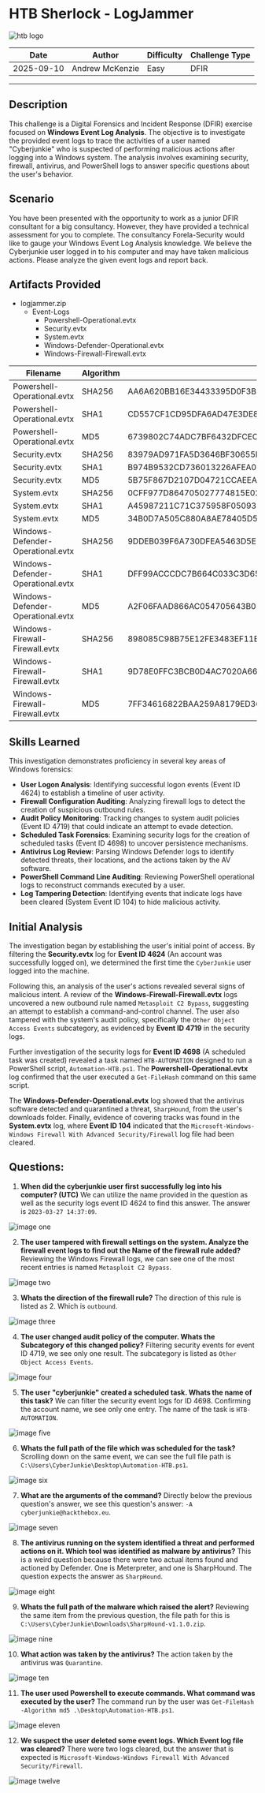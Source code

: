 # HTB Sherlock - LogJammer

![htb logo](./Images/htb_logo.png)

| Date       | Author          | Difficulty | Challenge Type |
| ---------- | --------------- | ---------- | -------------- |
| 2025-09-10 | Andrew McKenzie | Easy       | DFIR           |

---
## Description
This challenge is a Digital Forensics and Incident Response (DFIR) exercise focused on **Windows Event Log Analysis**. The objective is to investigate the provided event logs to trace the activities of a user named "Cyberjunkie" who is suspected of performing malicious actions after logging into a Windows system. The analysis involves examining security, firewall, antivirus, and PowerShell logs to answer specific questions about the user's behavior.
## Scenario
You have been presented with the opportunity to work as a junior DFIR consultant for a big consultancy. However, they have provided a technical assessment for you to complete. The consultancy Forela-Security would like to gauge your Windows Event Log Analysis knowledge. We believe the Cyberjunkie user logged in to his computer and may have taken malicious actions. Please analyze the given event logs and report back.
## Artifacts Provided
- logjammer.zip
	- Event-Logs
		- Powershell-Operational.evtx
		- Security.evtx
		- System.evtx
		- Windows-Defender-Operational.evtx
		- Windows-Firewall-Firewall.evtx

| Filename                          | Algorithm | Hash                                                             |
| --------------------------------- | --------- | ---------------------------------------------------------------- |
| Powershell-Operational.evtx       | SHA256    | AA6A620BB16E34433395D0F3BB6A99F29FEC22414D9796E02090C1106412CA35 |
| Powershell-Operational.evtx       | SHA1      | CD557CF1CD95DFA6AD47E3DE81B60A73213C9D36                         |
| Powershell-Operational.evtx       | MD5       | 6739802C74ADC7BF6432DFCEC853397C                                 |
| Security.evtx                     | SHA256    | 83979AD971FA5D3646BF30655E81F3E4F6D0E31C0BEC694B33C22E5E593162AA |
| Security.evtx                     | SHA1      | B974B9532CD736013226AFEA09440E25C1C5789D                         |
| Security.evtx                     | MD5       | 5B75F867D2107D04721CCAEEA7914CFD                                 |
| System.evtx                       | SHA256    | 0CFF977D864705027774815E0255C99C4E21E9919F663B5F5D4BC52FC651E7F3 |
| System.evtx                       | SHA1      | A45987211C71C375958F0509316A2332829BDA94                         |
| System.evtx                       | MD5       | 34B0D7A505C880A8AE78405D581B2B1A                                 |
| Windows-Defender-Operational.evtx | SHA256    | 9DDEB039F6A730DFEA5463D5EFD5DDF38A6234E3FBA16CD96EE397C5A247971C |
| Windows-Defender-Operational.evtx | SHA1      | DFF99ACCCDC7B664C033C3D655D1E5C686E34CD8                         |
| Windows-Defender-Operational.evtx | MD5       | A2F06FAAD866AC054705643B0E2C2364                                 |
| Windows-Firewall-Firewall.evtx    | SHA256    | 898085C98B75E12FE3483EF11E4BCB6E6F9BD999E357493C43D804B297D53F67 |
| Windows-Firewall-Firewall.evtx    | SHA1      | 9D78E0FFC3BCB0D4AC7020A66744C4D35FBBEB41                         |
| Windows-Firewall-Firewall.evtx    | MD5       | 7FF34616822BAA259A8179ED3677173A                                 |
## Skills Learned
This investigation demonstrates proficiency in several key areas of Windows forensics:
- **User Logon Analysis**: Identifying successful logon events (Event ID 4624) to establish a timeline of user activity.
- **Firewall Configuration Auditing**: Analyzing firewall logs to detect the creation of suspicious outbound rules.
- **Audit Policy Monitoring**: Tracking changes to system audit policies (Event ID 4719) that could indicate an attempt to evade detection.
- **Scheduled Task Forensics**: Examining security logs for the creation of scheduled tasks (Event ID 4698) to uncover persistence mechanisms.
- **Antivirus Log Review**: Parsing Windows Defender logs to identify detected threats, their locations, and the actions taken by the AV software.
- **PowerShell Command Line Auditing**: Reviewing PowerShell operational logs to reconstruct commands executed by a user.
- **Log Tampering Detection**: Identifying events that indicate logs have been cleared (System Event ID 104) to hide malicious activity.
## Initial Analysis
The investigation began by establishing the user's initial point of access. By filtering the **Security.evtx** log for **Event ID 4624** (An account was successfully logged on), we determined the first time the `CyberJunkie` user logged into the machine.

Following this, an analysis of the user's actions revealed several signs of malicious intent. A review of the **Windows-Firewall-Firewall.evtx** logs uncovered a new outbound rule named `Metasploit C2 Bypass`, suggesting an attempt to establish a command-and-control channel. The user also tampered with the system's audit policy, specifically the `Other Object Access Events` subcategory, as evidenced by **Event ID 4719** in the security logs.

Further investigation of the security logs for **Event ID 4698** (A scheduled task was created) revealed a task named `HTB-AUTOMATION` designed to run a PowerShell script, `Automation-HTB.ps1`. The **Powershell-Operational.evtx** log confirmed that the user executed a `Get-FileHash` command on this same script.

The **Windows-Defender-Operational.evtx** log showed that the antivirus software detected and quarantined a threat, `SharpHound`, from the user's downloads folder. Finally, evidence of covering tracks was found in the **System.evtx** log, where **Event ID 104** indicated that the `Microsoft-Windows-Windows Firewall With Advanced Security/Firewall` log file had been cleared.
## Questions:
1. **When did the cyberjunkie user first successfully log into his computer? (UTC)**
We can utilize the name provided in the question as well as the security logs event ID 4624 to find this answer. The answer is `2023-03-27 14:37:09`.

![image one](./Images/Pasted%20image%2020250910130145.png)

2. **The user tampered with firewall settings on the system. Analyze the firewall event logs to find out the Name of the firewall rule added?**
Reviewing the Windows Firewall logs, we can see one of the most recent entries is named `Metasploit C2 Bypass`.

![image two](./Images/Pasted%20image%2020250910130750.png)

3. **Whats the direction of the firewall rule?**
The direction of this rule is listed as 2. Which is `outbound`.

![image three](./Images/Pasted%20image%2020250910130956.png)

4. **The user changed audit policy of the computer. Whats the Subcategory of this changed policy?**
Filtering security events for event ID 4719, we see only one result. The subcategory is listed as `Other Object Access Events`.

![image four](./Images/Pasted%20image%2020250910131148.png)

5. **The user "cyberjunkie" created a scheduled task. Whats the name of this task?**
We can filter the security event logs for ID 4698. Confirming the account name, we see only one entry. The name of the task is `HTB-AUTOMATION`.

![image five](./Images/Pasted%20image%2020250910131308.png)

6. **Whats the full path of the file which was scheduled for the task?**
Scrolling down on the same event, we can see the full file path is `C:\Users\CyberJunkie\Desktop\Automation-HTB.ps1`.

![image six](./Images/Pasted%20image%2020250910131348.png)

7. **What are the arguments of the command?**
Directly below the previous question's answer, we see this question's answer: `-A cyberjunkie@hackthebox.eu`.

![image seven](./Images/Pasted%20image%2020250910131433.png)

8. **The antivirus running on the system identified a threat and performed actions on it. Which tool was identified as malware by antivirus?**
This is a weird question because there were two actual items found and actioned by Defender. One is Meterpreter, and one is SharpHound. The question expects the answer as `SharpHound`.

![image eight](./Images/Pasted%20image%2020250910131643.png)

9. **Whats the full path of the malware which raised the alert?**
Reviewing the same item from the previous question, the file path for this is `C:\Users\CyberJunkie\Downloads\SharpHound-v1.1.0.zip`.

![image nine](./Images/Pasted%20image%2020250910131735.png)

10. **What action was taken by the antivirus?**
The action taken by the antivirus was `Quarantine`.

![image ten](./Images/Pasted%20image%2020250910131823.png)

11. **The user used Powershell to execute commands. What command was executed by the user?**
The command run by the user was `Get-FileHash -Algorithm md5 .\Desktop\Automation-HTB.ps1`.

![image eleven](./Images/Pasted%20image%2020250910132210.png)

12. **We suspect the user deleted some event logs. Which Event log file was cleared?**
There were two logs cleared, but the answer that is expected is `Microsoft-Windows-Windows Firewall With Advanced Security/Firewall`.

![image twelve](./Images/Pasted%20image%2020250910132415.png)
